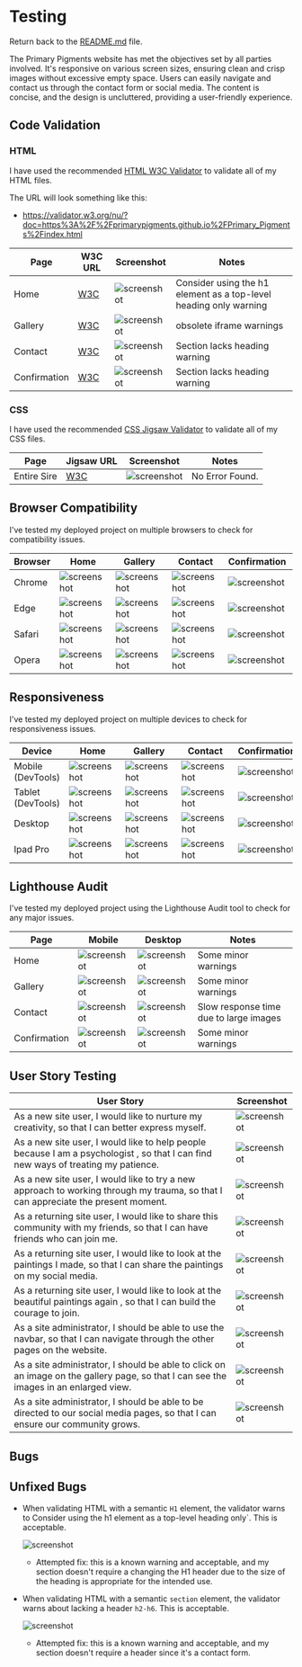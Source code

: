 # Testing

Return back to the [README.md](README.md) file.

The Primary Pigments website has met the objectives set by all parties involved. It's responsive on various screen sizes, ensuring clean and crisp images without excessive empty space. Users can easily navigate and contact us through the contact form or social media. The content is concise, and the design is uncluttered, providing a user-friendly experience.

## Code Validation

### HTML

I have used the recommended [HTML W3C Validator](https://validator.w3.org) to validate all of my HTML files.

The URL will look something like this:

- https://validator.w3.org/nu/?doc=https%3A%2F%2Fprimarypigments.github.io%2FPrimary_Pigments%2Findex.html

| Page | W3C URL | Screenshot | Notes |
| --- | --- | --- | --- |
| Home | [W3C](https://validator.w3.org/nu/?doc=https%3A%2F%2Fprimarypigments.github.io%2FPrimary_Pigments%2Findex.html) | ![screenshot](documentation/html_validation_index.png) | Consider using the h1 element as a top-level heading only warning |
| Gallery | [W3C](https://validator.w3.org/nu/?doc=https%3A%2F%2Fprimarypigments.github.io%2FPrimary_Pigments%2Findex.html) | ![screenshot](documentation/html_validation_gallery.png) | obsolete iframe warnings |
| Contact | [W3C](https://validator.w3.org/nu/?doc=https%3A%2F%2Fprimarypigments.github.io%2FPrimary_Pigments%2Fgallery.html) | ![screenshot](documentation/html_validation_contact.png) | Section lacks heading warning |
| Confirmation | [W3C](https://validator.w3.org/nu/?doc=https%3A%2F%2Fprimarypigments.github.io%2FPrimary_Pigments%2Fconfirmation.html%3Ffirst_name%3Db%26last_name%3Db%26password%3Db%26confirm_password%3Db%26interest_select%3DCreativity%26email_address%3Db%26phone_number%3Db%26about%3Db%26postal_code%3Db%26agreed%3Don) | ![screenshot](documentation/html_validation_confirmation.png) | Section lacks heading warning |

### CSS

I have used the recommended [CSS Jigsaw Validator](https://jigsaw.w3.org/css-validator) to validate all of my CSS files.

| Page | Jigsaw URL | Screenshot | Notes |
| --- | --- | --- | --- |
| Entire Sire | [W3C](https://jigsaw.w3.org/css-validator/validator?uri=https%3A%2F%2Fprimarypigments.github.io%2FPrimary_Pigments%2Findex.html&profile=css3svg&usermedium=all&warning=1&vextwarning=&lang=en) | ![screenshot](documentation/css_validation_home.png) | No Error Found. | |Known Warning  ::-webkit-scrollbar is a vendor extended pseudo-element |

## Browser Compatibility

I've tested my deployed project on multiple browsers to check for compatibility issues.

| Browser | Home | Gallery | Contact | Confirmation | Notes |
| --- | --- | --- | --- | --- | --- |
| Chrome | ![screenshot](documentation/browser/browser_chrome_home.png) | ![screenshot](documentation/browser/browser_chrome_gallery.png) | ![screenshot](documentation/browser/browser_chrome_contact.png) | ![screenshot](documentation/browser/browser_chrome_confirmation.png) | Works as expected |
| Edge | ![screenshot](documentation/browser/browser_edge_home.png) | ![screenshot](documentation/browser/browser_edge_gallery.png) | ![screenshot](documentation/browser/browser_edge_contact.png) | ![screenshot](documentation/browser/browser_edge_confirmation.png) | Works as expected |
| Safari | ![screenshot](documentation/browser/browser_safari_home.png) | ![screenshot](documentation/browser/browser_safari_gallery.png) | ![screenshot](documentation/browser/browser_safari_contact.png) | ![screenshot](documentation/browser/browser_safari_confirmation.png) | Minor CSS differences |
| Opera | ![screenshot](documentation/browser/browser_opera_home.png) | ![screenshot](documentation/browser/browser_opera_gallery.png) | ![screenshot](documentation/browser/browser_opera_contact.png) | ![screenshot](documentation/browser/browser_opera_confirmation.png) | Minor differences |

## Responsiveness

I've tested my deployed project on multiple devices to check for responsiveness issues.

| Device | Home | Gallery | Contact | Confirmation | Notes |
| --- | --- | --- | --- | --- | --- |
| Mobile (DevTools) | ![screenshot](documentation/responsive_home_mobile.png) | ![screenshot](documentation/responsive_gallery_mobile.png) | ![screenshot](documentation/responsive_contact_mobile.png) | ![screenshot](documentation/responsive_confirmation_mobile.png) | Works as expected |
| Tablet (DevTools) | ![screenshot](documentation/responsive_home_tablet.png) | ![screenshot](documentation/responsive_gallery_tablet.png) | ![screenshot](documentation/responsive_contact_tablet.png) | ![screenshot](documentation/responsive_confirmation_tablet.png) | Works as expected |
| Desktop | ![screenshot](documentation/responsive_home_desktop.png) | ![screenshot](documentation/responsive_gallery_desktop.png) | ![screenshot](documentation/responsive_contact_desktop.png) | ![screenshot](documentation/responsive_confirmation_desktop.png) | Works as expected |
| Ipad Pro | ![screenshot](documentation/responsive_home_ipadpro.png) | ![screenshot](documentation/responsive_gallery_ipadpro.png) | ![screenshot](documentation/responsive_contact_ipadpro.png) | ![screenshot](documentation/responsive_confirmation_ipadpro.png) | Works as expected |

## Lighthouse Audit

I've tested my deployed project using the Lighthouse Audit tool to check for any major issues.

| Page | Mobile | Desktop | Notes |
| --- | --- | --- | --- |
| Home | ![screenshot](documentation/lighthouse_home_mobile.png) | ![screenshot](documentation/lighthouse_home_desktop.png) | Some minor warnings |
| Gallery | ![screenshot](documentation/lighthouse_gallery_mobile.png) | ![screenshot](documentation/lighthouse_gallery_desktop.png) | Some minor warnings |
| Contact | ![screenshot](documentation/lighthouse_contact_mobile.png) | ![screenshot](documentation/lighthouse_contact_desktop.png) | Slow response time due to large images |
| Confirmation | ![screenshot](documentation/lighthouse_confirmation_mobile.png) |![screenshot](documentation/lighthouse_confirmation_desktop.png) | Some minor warnings |  

## User Story Testing

| User Story | Screenshot |
| --- | --- |
| As a new site user, I would like to nurture my creativity, so that I can better express myself. | ![screenshot](documentation/site_user_creativity.png) |
| As a new site user, I would like to help people because I am a psychologist , so that I can find new ways of treating my patience. | ![screenshot](documentation/site_user_psycologist.png) |
| As a new site user, I would like to try a new approach to working through my trauma, so that I can appreciate the present moment.| ![screenshot](documentation/site_user_approch.png) |
| As a returning site user, I would like to share this community with my friends, so that I can have friends who can join me. | ![screenshot](documentation/social_media.png) |
| As a returning site user, I would like to look at the paintings I made, so that I can share the paintings on my social media. | ![screenshot](documentation/site_user_share.png) |
| As a returning site user, I would like to look at the beautiful paintings again , so that I can build the courage to join. | ![screenshot](documentation/site_user_paintings.png) |
| As a site administrator, I should be able to use the navbar, so that I can navigate through the other pages on the website. | ![screenshot](documentation/navbar.png) |
| As a site administrator, I should be able to click on an image on the gallery page, so that I can see the images in an enlarged view. | ![screenshot](documentation/gallery_view.png) |
| As a site administrator, I should be able to be directed to our social media pages, so that I can ensure our community grows. | ![screenshot](documentation/social_media.png) |

## Bugs

## Unfixed Bugs

- When validating HTML with a semantic `H1` element, the validator warns to Consider using the h1 element as a top-level heading only`. This is acceptable.

    ![screenshot](documentation/unfixed_bug_h1.png)

    - Attempted fix: this is a known warning and acceptable, and my section doesn't require a changing the H1 header due to the size of the heading is appropriate for the intended use.
 
 - When validating HTML with a semantic `section` element, the validator warns about lacking a header `h2-h6`. This is acceptable.

    ![screenshot](documentation/unfixed_bug_h2.png)

    - Attempted fix: this is a known warning and acceptable, and my section doesn't require a header since it's a contact form.
